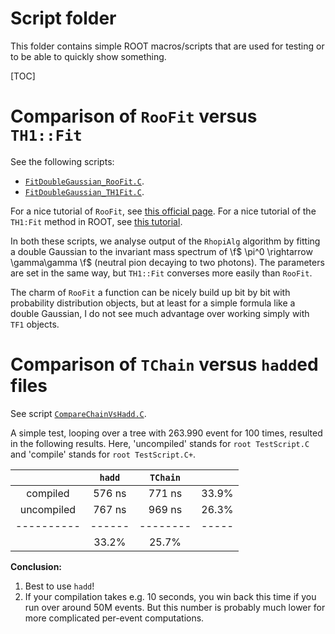 Script folder
=============

This folder contains simple ROOT macros/scripts that are used for testing or to be able to quickly show something.

[TOC]

# Comparison of `RooFit` versus `TH1::Fit`
See the following scripts:

- [`FitDoubleGaussian_RooFit.C`](FitDoubleGaussian_RooFit.C).
- [`FitDoubleGaussian_TH1Fit.C`](FitDoubleGaussian_TH1Fit.C).

For a nice tutorial of `RooFit`, see [this official page](https://root.cern.ch/roofit-20-minutes). For a nice tutorial of the `TH1:Fit` method in ROOT, see [this tutorial](https://root.cern.ch/root/htmldoc/guides/users-guide/FittingHistograms.html).

In both these scripts, we analyse output of the `RhopiAlg` algorithm by fitting a double Gaussian to the invariant mass spectrum of \f$ \pi^0 \rightarrow \gamma\gamma \f$ (neutral pion decaying to two photons). The parameters are set in the same way, but `TH1::Fit` converses more easily than `RooFit`.

The charm of `RooFit` a function can be nicely build up bit by bit with probability distribution objects, but at least for a simple formula like a double Gaussian, I do not see much advantage over working simply with `TF1` objects.

# Comparison of `TChain` versus `hadd`ed files
See script [`CompareChainVsHadd.C`](CompareChainVsHadd.C).

A simple test, looping over a tree with 263.990 event for 100 times, resulted in the following results. Here, 'uncompiled' stands for `root TestScript.C` and 'compile' stands for `root TestScript.C+`.

|            | `hadd` | `TChain` |       |
|:----------:|:------:|:--------:|:-----:|
| compiled   | 576 ns | 771 ns   | 33.9% |
| uncompiled | 767 ns | 969 ns   | 26.3% |
| ---------- | ------ | -------- | ----- |
|            | 33.2%  | 25.7%    |       |

**Conclusion:**
1. Best to use `hadd`!
2. If your compilation takes e.g. 10 seconds, you win back this time if you run over around 50M events. But this number is probably much lower for more complicated per-event computations.